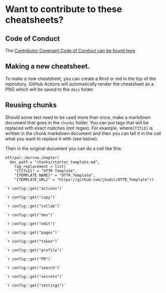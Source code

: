 # Want to contribute to these cheatsheets?

## Code of Conduct

The [Contributor Covenant Code of Conduct can be found here](https://github.com/jhudsl/OTTR_Template/blob/main/code_of_conduct.md)

## Making a new cheatsheet.

To make a new cheatsheet, you can create a Rmd or md in the top of the repository. GitHub Actions will automatically render the cheatsheet as a PNG which will be saved to the `docs` folder.

## Reusing chunks

Should some text need to be used more than once, make a markdown document that goes in the `chunks` folder. You can put tags that will be replaced with exact matches (not regex). For example, where`{TITLE}` is written in the chunk markdown document and then you can tell it in the call what you want to replace it with (see below).

Then in the original document you can do a call like this:
```
ottrpal::borrow_chapter(
  doc_path = "chunks/starter_template.md",
    tag_replacement = list(
    "{TITLE}" = "OTTR Template",
    "{TEMPLATE_NAME}" = "OTTR_Template",
    "{TEMPLATE_URL}" = "https://github.com/jhudsl/OTTR_Template"))
```

```
`r config::get("actions")`

`r config::get("copy")`

`r config::get("collab")`

`r config::get("dev")`

`r config::get("edit")`

`r config::get("pages")`

`r config::get("token")`

`r config::get("profile")`

`r config::get("PR")`

`r config::get("search")`

`r config::get("secrets")`

`r config::get("settings")`
```
